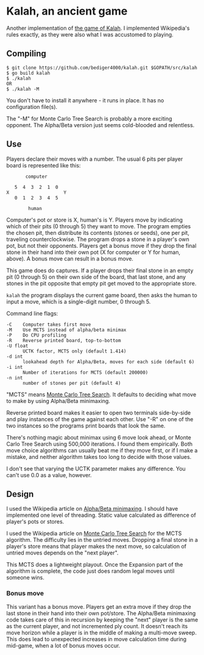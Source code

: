 # Kalah, an ancient game

Another implementation of [the game of Kalah](https://en.wikipedia.org/wiki/Kalah).
I implemented Wikipedia's rules exactly, as they were also what I was
accustomed to playing.

## Compiling

    $ git clone https://github.com/bediger4000/kalah.git $GOPATH/src/kalah
    $ go build kalah
    $ ./kalah
    OR
    $ ./kalah -M

You don't have to install it anywhere - it runs in place.
It has no configuration file(s).

The "-M" for Monte Carlo Tree Search is probably a
more exciting opponent.
The Alpha/Beta version just seems cold-blooded and relentless.

## Use

Players declare their moves with a number.
The usual 6 pits per player board is represented like this:

           computer

       5  4  3  2  1  0
    X                    Y
       0  1  2  3  4  5

            human

Computer's pot or store is X, human's is Y.
Players move by indicating which of their pits (0 through 5)
they want to move.
The program empties the chosen pit,
then distribute its contents (stones or seeds),
one per pit, traveling counterclockwise.
The program drops a stone in a player's own pot,
but not their opponents.
Players get a bonus move if they drop the final stone
in their hand into their own pot (X for computer or Y for human, above).
A bonus move can result in a bonus move.

This game does do captures.
If a player drops their final stone in an empty pit (0 through 5)
on their own side of the board,
that last stone,
and any stones in the pit opposite that empty pit get moved to the appropriate store.

`kalah` the program displays the current game board,
then asks the human to input a move, which is a single-digit
number, 0 through 5.

Command line flags:

    -C    Computer takes first move
    -M    Use MCTS instead of alpha/beta minimax
    -P    Do CPU profiling
    -R    Reverse printed board, top-to-bottom
    -U float
          UCTK factor, MCTS only (default 1.414)
    -d int
          lookahead depth for Alpha/Beta, moves for each side (default 6)
    -i int
          Number of iterations for MCTS (default 200000)
    -n int
          number of stones per pit (default 4)


"MCTS" means [Monte Carlo Tree Search](http://mcts.ai/).
It defaults to deciding what move to make by using Alpha/Beta minimaxing.

Reverse printed board makes it easier to open two terminals side-by-side
and play instances of the game against each other. Use "-R" on one of the
two instances so the programs print boards that look the same.

There's nothing magic about minimax using 6 move look ahead,
or Monte Carlo Tree Search using 500,000 iterations.
I found them empirically.
Both move choice algorithms can usually beat me if they move first,
or if I make a mistake,
and neither algorithm takes too long to decide with those values.

I don't see that varying the UCTK parameter makes any difference.
You can't use 0.0 as a value, however.

## Design

I used the Wikipedia article on [Alpha/Beta minimaxing](https://en.wikipedia.org/wiki/Alpha%E2%80%93beta_pruning).
I should have implemented one level of threading.
Static value calculated as difference of player's pots or stores.

I used the Wikipedia article on
[Monte Carlo Tree Search](https://en.wikipedia.org/wiki/Monte_Carlo_tree_search#Principle_of_operation)
for the MCTS algorithm.
The difficulty lies in the untried moves.
Dropping a final stone in a player's store means that player makes the
next move, so calculation of untried moves depends on the "next player".

This MCTS does a lightweight playout.
Once the Expansion part of the algorithm is complete,
the code just does random legal moves until someone wins.

### Bonus move

This variant has a bonus move.
Players get an extra move if they drop the last stone in their
hand into their own pot/store.
The Alpha/Beta minimaxing code takes care of this in recursion
by keeping the "next" player is the same as the current player,
and not incremented ply count.
It doesn't reach its move horizon while a player is in the middle
of making a multi-move sweep.
This does lead to unexpected increases in move calculation time
during mid-game, when a lot of bonus moves occur.
